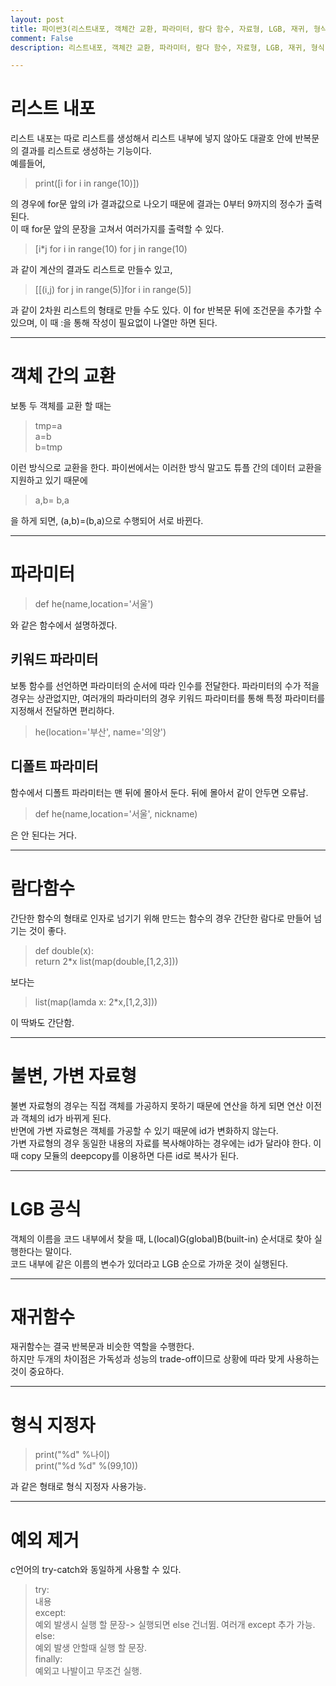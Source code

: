 ```yaml
---
layout: post
title: 파이썬3(리스트내포, 객체간 교환, 파라미터, 람다 함수, 자료형, LGB, 재귀, 형식 지정자, 예외)
comment: False
description: 리스트내포, 객체간 교환, 파라미터, 람다 함수, 자료형, LGB, 재귀, 형식 지정자, 예외

---
```


# 리스트 내포  

리스트 내포는 따로 리스트를 생성해서 리스트 내부에 넣지 않아도 대괄호 안에 반복문의 결과를 리스트로 생성하는 기능이다.  
예를들어,  
> print([i for i in range(10)])  

의 경우에 for문 앞의 i가 결과값으로 나오기 때문에 결과는 0부터 9까지의 정수가 출력된다.  
이 때 for문 앞의 문장을 고쳐서 여러가지를 출력할 수 있다.  
> [i*j for i in range(10) for j in range(10)  

과 같이 계산의 결과도 리스트로 만들수 있고,  
> [[(i,j) for j in range(5)]for i in range(5)]  

과 같이 2차원 리스트의 형태로 만들 수도 있다. 이 for 반복문 뒤에 조건문을 추가할 수 있으며, 이 때 :을 통해 작성이 필요없이 나열만 하면 된다.  

___

# 객체 간의 교환  

보통 두 객체를 교환 할 때는  
> tmp=a  
a=b  
b=tmp  

이런 방식으로 교환을 한다. 파이썬에서는 이러한 방식 말고도 튜플 간의 데이터 교환을 지원하고 있기 때문에  
> a,b= b,a  

을 하게 되면, (a,b)=(b,a)으로 수행되어 서로 바뀐다.  

___

# 파라미터  
> def he(name,location='서울')  

와 같은 함수에서 설명하겠다.  

## 키워드 파라미터  
보통 함수를 선언하면 파라미터의 순서에 따라 인수를 전달한다. 파라미터의 수가 적을 경우는 상관없지만, 여러개의 파라미터의 경우 키워드 파라미터를 통해 특정 파라미터를 지정해서 전달하면 편리하다.  
> he(location='부산', name='의양')  

## 디폴트 파라미터  
함수에서 디폴트 파라미터는 맨 뒤에 몰아서 둔다. 뒤에 몰아서 같이 안두면 오류남.  
> def he(name,location='서울', nickname)  

은 안 된다는 거다.  

___

# 람다함수  

간단한 함수의 형태로 인자로 넘기기 위해 만드는 함수의 경우 간단한 람다로 만들어 넘기는 것이 좋다.  
> def double(x):  
      return 2*x
list(map(double,[1,2,3]))  

보다는  
> list(map(lamda x: 2*x,[1,2,3]))  

이 딱봐도 간단함.  

___

# 불변, 가변 자료형  

불변 자료형의 경우는 직접 객체를 가공하지 못하기 때문에 연산을 하게 되면 연산 이전과 객체의 id가 바뀌게 된다.  
반면에 가변 자료형은 객체를 가공할 수 있기 때문에 id가 변화하지 않는다.  
가변 자료형의 경우 동일한 내용의 자료를 복사해야하는 경우에는 id가 달라야 한다. 이때 copy 모듈의 deepcopy를 이용하면 다른 id로 복사가 된다.  

___

# LGB 공식  

객체의 이름을 코드 내부에서 찾을 때, L(local)G(global)B(built-in) 순서대로 찾아 실행한다는 말이다.  
코드 내부에 같은 이름의 변수가 있더라고 LGB 순으로 가까운 것이 실행된다.  

___

# 재귀함수  

재귀함수는 결국 반복문과 비슷한 역할을 수행한다.  
하지만 두개의 차이점은 가독성과 성능의 trade-off이므로 상황에 따라 맞게 사용하는 것이 중요하다.  

___

# 형식 지정자  

> print("%d" %나이)  
print("%d %d" %(99,10))  

과 같은 형태로 형식 지정자 사용가능.  

___

# 예외 제거  

c언어의 try-catch와 동일하게 사용할 수 있다.  
> try:  
    내용  
  except:  
    예외 발생시 실행 할 문장-> 실행되면 else 건너뜀. 여러개 except 추가 가능.  
  else:  
    예외 발생 안할때 실행 할 문장.  
  finally:  
    예외고 나발이고 무조건 실행.  
    

